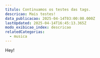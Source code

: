 ```yaml
---
titulo: Continuamos os testes das tags.
descricao: Mais testes!
data_publicacao: 2025-04-14T03:00:00.000Z
lastUpdated: 2025-04-14T16:45:13.365Z
modo_exibicao_index: descricao
relatedCategorias:
  - musica
---
```


Hey!
